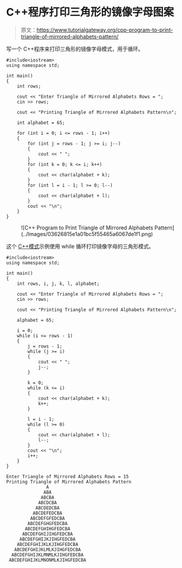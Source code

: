 # C++程序打印三角形的镜像字母图案

> 原文：<https://www.tutorialgateway.org/cpp-program-to-print-triangle-of-mirrored-alphabets-pattern/>

写一个 C++程序来打印三角形的镜像字母模式，用于循环。

```
#include<iostream>
using namespace std;

int main()
{
	int rows;

	cout << "Enter Triangle of Mirrored Alphabets Rows = ";
	cin >> rows;

	cout << "Printing Triangle of Mirrored Alphabets Pattern\n";

	int alphabet = 65;

	for (int i = 0; i <= rows - 1; i++)
	{
		for (int j = rows - 1; j >= i; j--)
		{
			cout << " ";
		}
		for (int k = 0; k <= i; k++)
		{
			cout << char(alphabet + k);
		}
		for (int l = i - 1; l >= 0; l--)
		{
			cout << char(alphabet + l);
		}
		cout << "\n";
	}
}
```

<figure class="wp-block-image size-large">![C++ Program to Print Triangle of Mirrored Alphabets Pattern](../Images/03626815e1a01bc5f55465a6067de1f1.png)</figure>

这个 [C++模式](https://www.tutorialgateway.org/cpp-programs/)示例使用 while 循环打印镜像字母的三角形模式。

```
#include<iostream>
using namespace std;

int main()
{
	int rows, i, j, k, l, alphabet;

	cout << "Enter Triangle of Mirrored Alphabets Rows = ";
	cin >> rows;

	cout << "Printing Triangle of Mirrored Alphabets Pattern\n";

	alphabet = 65;

	i = 0;
	while (i <= rows - 1)
	{
		j = rows - 1;
		while (j >= i)
		{
			cout << " ";
			j--;
		}

		k = 0;
		while (k <= i)
		{
			cout << char(alphabet + k);
			k++;
		}

		l = i - 1;
		while (l >= 0)
		{
			cout << char(alphabet + l);
			l--;
		}
		cout << "\n";
		i++;
	}
}
```

```
Enter Triangle of Mirrored Alphabets Rows = 15
Printing Triangle of Mirrored Alphabets Pattern
               A
              ABA
             ABCBA
            ABCDCBA
           ABCDEDCBA
          ABCDEFEDCBA
         ABCDEFGFEDCBA
        ABCDEFGHGFEDCBA
       ABCDEFGHIHGFEDCBA
      ABCDEFGHIJIHGFEDCBA
     ABCDEFGHIJKJIHGFEDCBA
    ABCDEFGHIJKLKJIHGFEDCBA
   ABCDEFGHIJKLMLKJIHGFEDCBA
  ABCDEFGHIJKLMNMLKJIHGFEDCBA
 ABCDEFGHIJKLMNONMLKJIHGFEDCBA
```